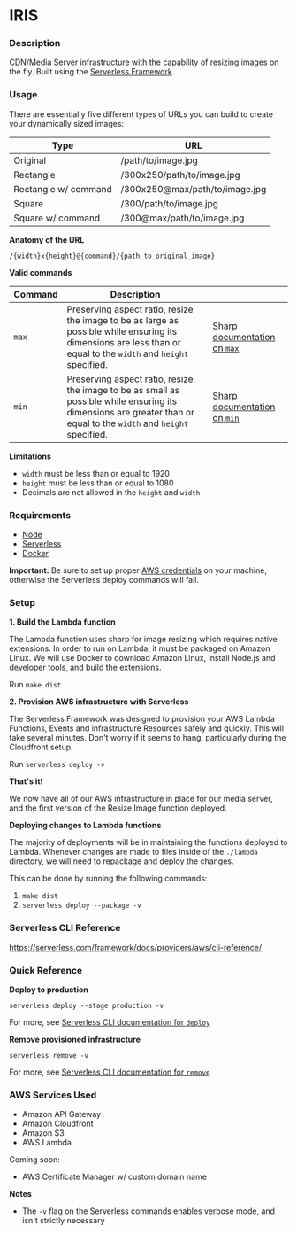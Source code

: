 # IRIS

### Description

CDN/Media Server infrastructure with the capability of resizing images on the fly. Built using the
[Serverless Framework](https://serverless.com/).


### Usage

There are essentially five different types of URLs you can build to create your dynamically sized images:

| Type                 | URL                            |
| -------------------- | ------------------------------ |
| Original             | /path/to/image.jpg             |
| Rectangle            | /300x250/path/to/image.jpg     |
| Rectangle w/ command | /300x250@max/path/to/image.jpg |
| Square               | /300/path/to/image.jpg         |
| Square w/ command    | /300@max/path/to/image.jpg     |

**Anatomy of the URL**

`/{width}x{height}@{command}/{path_to_original_image}`

**Valid commands**

| Command | Description |   |
| ------- | ----------- | - |
| `max`   | Preserving aspect ratio, resize the image to be as large as possible while ensuring its dimensions are less than or equal to the `width` and `height` specified.    | [Sharp documentation on `max`](http://sharp.dimens.io/en/stable/api-resize/#max) |
| `min`   | Preserving aspect ratio, resize the image to be as small as possible while ensuring its dimensions are greater than or equal to the `width` and `height` specified. | [Sharp documentation on `min`](http://sharp.dimens.io/en/stable/api-resize/#min) |

**Limitations**

- `width` must be less than or equal to 1920
- `height` must be less than or equal to 1080
- Decimals are not allowed in the `height` and `width`


### Requirements

- [Node](https://nodejs.org/en/)
- [Serverless](https://serverless.com/)
- [Docker](https://docs.docker.com/engine/installation/)

**Important:** Be sure to set up proper [AWS credentials](https://serverless.com/framework/docs/providers/aws/guide/credentials/) 
on your machine, otherwise the Serverless deploy commands will fail.


### Setup

**1. Build the Lambda function**

The Lambda function uses sharp for image resizing which requires native extensions. In order to run on Lambda, it must
be packaged on Amazon Linux. We will use Docker to download Amazon Linux, install Node.js and developer tools, and build
the extensions.

Run `make dist`

**2. Provision AWS infrastructure with Serverless**

The Serverless Framework was designed to provision your AWS Lambda Functions, Events and infrastructure Resources safely
and quickly. This will take several minutes. Don't worry if it seems to hang, particularly during the Cloudfront setup.

Run `serverless deploy -v`

**That's it!**

We now have all of our AWS infrastructure in place for our media server, and the first version of the Resize Image
function deployed.

**Deploying changes to Lambda functions**

The majority of deployments will be in maintaining the functions deployed to Lambda. Whenever changes are made to files
inside of the `./lambda` directory, we will need to repackage and deploy the changes.

This can be done by running the following commands:

1. `make dist`
1. `serverless deploy --package -v`


### Serverless CLI Reference

https://serverless.com/framework/docs/providers/aws/cli-reference/


### Quick Reference

**Deploy to production**

`serverless deploy --stage production -v`

For more, see [Serverless CLI documentation for `deploy`](https://serverless.com/framework/docs/providers/aws/cli-reference/deploy/)

**Remove provisioned infrastructure**

`serverless remove -v`

For more, see [Serverless CLI documentation for `remove`](https://serverless.com/framework/docs/providers/aws/cli-reference/remove/)


### AWS Services Used

- Amazon API Gateway
- Amazon Cloudfront
- Amazon S3
- AWS Lambda 

Coming soon:

- AWS Certificate Manager w/ custom domain name

**Notes**

- The `-v` flag on the Serverless commands enables verbose mode, and isn't strictly necessary
